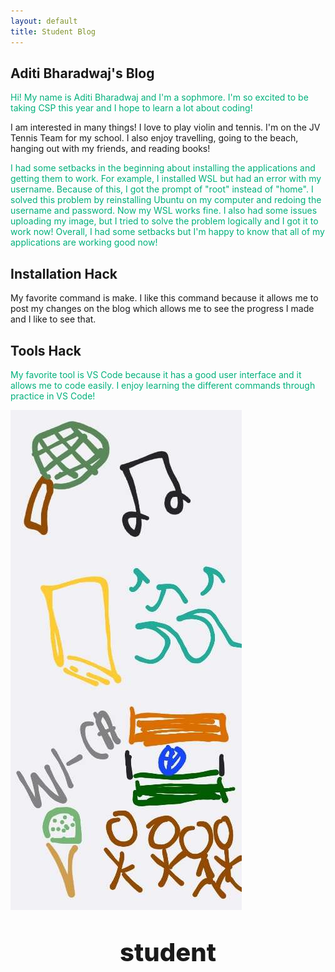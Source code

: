 ```yaml
---
layout: default
title: Student Blog
---
```



## Aditi Bharadwaj's Blog 
<span style="color:#00B07B;"> Hi! My name is Aditi Bharadwaj and I'm a sophmore. I'm so excited to be taking CSP this year and I hope to learn a lot about coding! 

I am interested in many things! I love to play violin and tennis. I'm on the JV Tennis Team for my school. I also enjoy travelling, going to the beach, hanging out with my friends, and reading books! 

<span style="color:#00B07B;"> I had some setbacks in the beginning about installing the applications and getting them to work. For example, I installed WSL but had an error with my username. Because of this, I got the prompt of "root" instead of "home". I solved this problem by reinstalling Ubuntu on my computer and redoing the username and password. Now my WSL works fine. I also had some issues uploading my image, but I tried to solve the problem logically and I got it to work now! Overall, I had some setbacks but I'm happy to know that all of my applications are working good now!

## Installation Hack 
My favorite command is make. I like this command because it allows me to post my changes on the blog which allows me to see the progress I made and I like to see that. 

## Tools Hack 
<span style="color:#00B07B;">My favorite tool is VS Code because it has a good user interface and it allows me to code easily. I enjoy learning the different commands through practice in VS Code! 


![Alt text](images/Screenshot_20230817_144238_Gallery.jpg)
<p style="text-align: center; font-weight:800; font-size: 40px">student</p>



